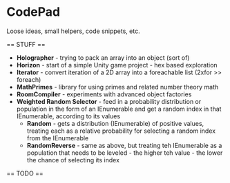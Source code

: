 # CodePad
Loose ideas, small helpers, code snippets, etc.

== STUFF ==
* **Holographer** - trying to pack an array into an object (sort of)
* **Horizon** - start of a simple Unity game project - hex based exploration
* **Iterator** - convert iteration of a 2D array into a foreachable list (2xfor >> foreach)
* **MathPrimes** - library for using primes and related number theory math
* **RoomCompiler** - experiments with advanced object factories
* **Weighted Random Selector** - feed in a probability distribution or population in the form of an IEnumerable and get a random index in that IEnumerable, according to its values
  *  **Random** - gets a distribution (IEnumerable<double>) of positive values, treating each as a relative probability for selecting a random index from the IEnumerable
  * **RandomReverse** - same as above, but treating teh IEnumerable as a population that needs to be leveled - the higher teh value - the lower the chance of selecting its index

== TODO ==
